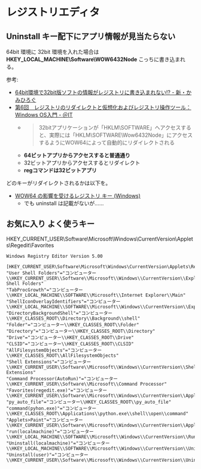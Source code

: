 # レジストリエディタ

## Uninstall キー配下にアプリ情報が見当たらない
64bit 環境に 32bit 環境を入れた場合は **HKEY_LOCAL_MACHINE\Software\WOW6432Node** こっちに書き込まれる。

参考:

- [64bit環境で32bit版ソフトの情報がレジストリに書き込まれない!? - 新・かみひろぐ](https://kamihiro.net/regedit-64/)
- [第6回　レジストリのリダイレクトと仮想化およびレジストリ操作ツール：Windows OS入門 - ＠IT](https://www.atmarkit.co.jp/ait/articles/1502/19/news120.html)
    - > 32bitアプリケーションが「HKLM\SOFTWARE」へアクセスすると、実際には「HKLM\SOFTWARE\Wow6432Node」にアクセスするようにWOW64によって自動的にリダイレクトされる
    - **64ビットアプリからアクセスすると普通通り**
    - 32ビットアプリからアクセスするとリダイレクト
    - **regコマンドは32ビットアプリ**

どのキーがリダイレクトされるかは以下を。

- [WOW64 の影響を受けるレジストリ キー (Windows)](https://msdn.microsoft.com/ja-jp/windows/aa384253(v=vs.80))
    - でも uninstall は記載がないが……

## お気に入り よく使うキー
HKEY_CURRENT_USER\Software\Microsoft\Windows\CurrentVersion\Applets\Regedit\Favorites

```
Windows Registry Editor Version 5.00

[HKEY_CURRENT_USER\Software\Microsoft\Windows\CurrentVersion\Applets\Regedit\Favorites]
"User Shell Folders"="コンピューター\\HKEY_CURRENT_USER\\Software\\Microsoft\\Windows\\CurrentVersion\\Explorer\\User Shell Folders"
"TabProcGrowth"="コンピューター\\HKEY_LOCAL_MACHINE\\SOFTWARE\\Microsoft\\Internet Explorer\\Main"
"ShellIconOverlayIdentifiers"="コンピューター\\HKEY_LOCAL_MACHINE\\SOFTWARE\\Microsoft\\Windows\\CurrentVersion\\Explorer\\ShellIconOverlayIdentifiers"
"DirectoryBackgroundShell"="コンピューター\\HKEY_CLASSES_ROOT\\Directory\\Background\\shell"
"Folder"="コンピューター\\HKEY_CLASSES_ROOT\\Folder"
"Directory"="コンピューター\\HKEY_CLASSES_ROOT\\Directory"
"Drive"="コンピューター\\HKEY_CLASSES_ROOT\\Drive"
"CLSID"="コンピューター\\HKEY_CLASSES_ROOT\\CLSID"
"AllFilesystemObjects"="コンピューター\\HKEY_CLASSES_ROOT\\AllFilesystemObjects"
"Shell Extensions"="コンピューター\\HKEY_CURRENT_USER\\Software\\Microsoft\\Windows\\CurrentVersion\\Shell Extensions"
"Command Processor(AutoRun)"="コンピューター\\HKEY_CURRENT_USER\\Software\\Microsoft\\Command Processor"
"Favorites(regedit.exe)"="コンピューター\\HKEY_CURRENT_USER\\Software\\Microsoft\\Windows\\CurrentVersion\\Applets\\Regedit\\Favorites"
"py_auto_file"="コンピューター\\HKEY_CLASSES_ROOT\\py_auto_file"
"command(pyhon.exe)"="コンピューター\\HKEY_CLASSES_ROOT\\Applications\\python.exe\\shell\\open\\command"
"Applets>Paint"="コンピューター\\HKEY_CURRENT_USER\\Software\\Microsoft\\Windows\\CurrentVersion\\Applets\\Paint"
"run(localmachine)"="コンピューター\\HKEY_LOCAL_MACHINE\\SOFTWARE\\Microsoft\\Windows\\CurrentVersion\\Run"
"Uninstall(localmachine)"="コンピューター\\HKEY_LOCAL_MACHINE\\SOFTWARE\\Microsoft\\Windows\\CurrentVersion\\Uninstall"
"Uninstall(user)"="コンピューター\\HKEY_CURRENT_USER\\Software\\Microsoft\\Windows\\CurrentVersion\\Uninstall"
```
